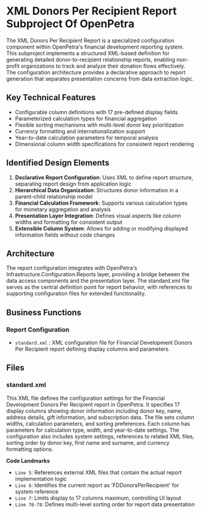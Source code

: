 # XML Donors Per Recipient Report Subproject Of OpenPetra

The XML Donors Per Recipient Report is a specialized configuration component within OpenPetra's financial development reporting system. This subproject implements a structured XML-based definition for generating detailed donor-to-recipient relationship reports, enabling non-profit organizations to track and analyze their donation flows effectively. The configuration architecture provides a declarative approach to report generation that separates presentation concerns from data extraction logic.

## Key Technical Features

- Configurable column definitions with 17 pre-defined display fields
- Parameterized calculation types for financial aggregation
- Flexible sorting mechanisms with multi-level donor key prioritization
- Currency formatting and internationalization support
- Year-to-date calculation parameters for temporal analysis
- Dimensional column width specifications for consistent report rendering

## Identified Design Elements

1. **Declarative Report Configuration**: Uses XML to define report structure, separating report design from application logic
2. **Hierarchical Data Organization**: Structures donor information in a parent-child relationship model
3. **Financial Calculation Framework**: Supports various calculation types for monetary aggregation and analysis
4. **Presentation Layer Integration**: Defines visual aspects like column widths and formatting for consistent output
5. **Extensible Column System**: Allows for adding or modifying displayed information fields without code changes

## Architecture
The report configuration integrates with OpenPetra's Infrastructure.Configuration.Reports layer, providing a bridge between the data access components and the presentation layer. The standard.xml file serves as the central definition point for report behavior, with references to supporting configuration files for extended functionality.

## Business Functions

### Report Configuration
- `standard.xml` : XML configuration file for Financial Development Donors Per Recipient report defining display columns and parameters.

## Files
### standard.xml

This XML file defines the configuration settings for the Financial Development Donors Per Recipient report in OpenPetra. It specifies 17 display columns showing donor information including donor key, name, address details, gift information, and subscription data. The file sets column widths, calculation parameters, and sorting preferences. Each column has parameters for calculation type, width, and year-to-date settings. The configuration also includes system settings, references to related XML files, sorting order by donor key, first name and surname, and currency formatting options.

 **Code Landmarks**
- `Line 5`: References external XML files that contain the actual report implementation logic
- `Line 6`: Identifies the current report as 'FDDonorsPerRecipient' for system reference
- `Line 7`: Limits display to 17 columns maximum, controlling UI layout
- `Line 76-78`: Defines multi-level sorting order for report data presentation

[Generated by the Sage AI expert workbench: 2025-03-30 02:22:57  https://sage-tech.ai/workbench]: #
